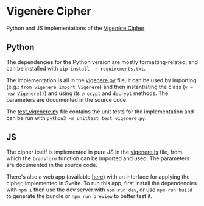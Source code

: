 # Vigenère Cipher

Python and JS implementations of the
[Vigenère Cipher](https://en.wikipedia.org/wiki/Vigenère_cipher)

## Python

The dependencies for the Python version are mostly formatting-related, and can
be installed with `pip install -r requirements.txt`.

The implementation is all in the [vigenere.py](vigenere.py) file; it can be
used by importing (e.g.: `from vigenere import Vigenere`) and then
instantiating the class (`v = new Vigenere()`) and using its `encrypt` and
`decrypt` methods. The parameters are documented in the source code.

The [test_vigenere.py](test_vigenere.py) file contains the unit tests for the
implementation and can be run with `python3 -m unittest test_vigenere.py`.

## JS

The cipher itself is implemented in pure JS in the
[vigenere.js](web/src/lib/vigenere.js) file, from which the `transform`
function can be imported and used. The parameters are documented in the source
code.

There's also a web app (available [here]()) with an interface for applying the
cipher, implemented in Svelte. To run this app, first install the dependencies
with `npm i` then use the dev server with `npm run dev`, or use `npm run build`
to generate the bundle or `npm run preview` to better test it.
